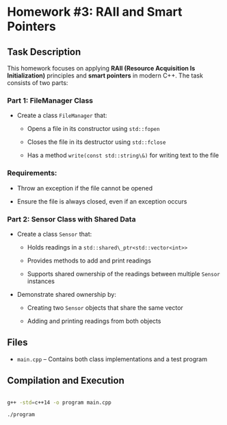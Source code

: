 # Homework #3: RAII and Smart Pointers



## Task Description

This homework focuses on applying **RAII (Resource Acquisition Is Initialization)** principles and **smart pointers** in modern C++. The task consists of two parts:



### Part 1: FileManager Class

- Create a class `FileManager` that:

  * Opens a file in its constructor using `std::fopen`

  * Closes the file in its destructor using `std::fclose`

  * Has a method `write(const std::string\&)` for writing text to the file



### Requirements:

- Throw an exception if the file cannot be opened

- Ensure the file is always closed, even if an exception occurs



### Part 2: Sensor Class with Shared Data

- Create a class `Sensor` that:

  * Holds readings in a `std::shared\_ptr<std::vector<int>>`

  * Provides methods to add and print readings

  * Supports shared ownership of the readings between multiple `Sensor` instances



- Demonstrate shared ownership by:

  * Creating two `Sensor` objects that share the same vector

  * Adding and printing readings from both objects



## Files

- `main.cpp` – Contains both class implementations and a test program



## Compilation and Execution

```bash

g++ -std=c++14 -o program main.cpp

./program
